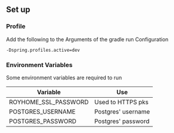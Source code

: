 ## Set up

### Profile
Add the following to the Arguments of the gradle run Configuration

```
-Dspring.profiles.active=dev
```

### Environment Variables
Some environment variables are required to run

| Variable | Use |
| -------- | --- |
| ROYHOME_SSL_PASSWORD | Used to HTTPS pks |
| POSTGRES_USERNAME | Postgres' username |
| POSTGRES_PASSWORD | Postgres' password |

